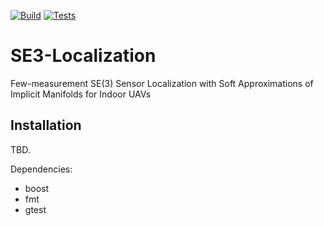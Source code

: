 [![Build](https://github.com/TAU-CGL/se3-localization/actions/workflows/build.yml/badge.svg)](https://github.com/TAU-CGL/se3-localization/actions/workflows/build.yml)
[![Tests](https://github.com/TAU-CGL/se3-localization/actions/workflows/tests.yml/badge.svg)](https://github.com/TAU-CGL/se3-localization/actions/workflows/tests.yml)

# SE3-Localization
Few-measurement SE(3) Sensor Localization with Soft Approximations of Implicit Manifolds for Indoor UAVs

## Installation

TBD. 

Dependencies:
* boost
* fmt
* gtest 